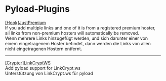 Pyload-Plugins
==============

<a href="https://github.com/glukgluk/Pyload-Plugins/blob/master/README_JP.md">[Hook]JustPremium</a><br> 
If you add multiple links and one of it is from a registered premium hoster, all links from non-premium hosters will automatically be removed.<br>
Wenn mehrere Links hinzugefügt werden, und sich darunter einer von einem eingetragenem Hoster befindet, dann werden die Links von allen nicht eingetragenen Hostern entfernt.

--------

<a href="https://github.com/glukgluk/Pyload-Plugins/blob/master/readme_CL.md">[Crypter]LinkCryptWS</a><br> 
Add pyload support for LinkCrypt.ws <br>
Unterstützung von LinkCrypt.ws für pyload

